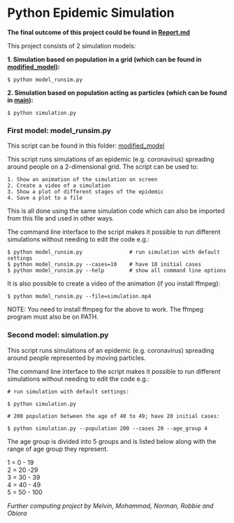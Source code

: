 
# Python Epidemic Simulation

**The final outcome of this project could be found in [Report.md](https://github.com/Norman-ts20365/Futher-Computer-Programming/blob/main/Report.md)**

This project consists of 2 simulation models:

**1. Simulation based on population in a grid (which can be found in [modified_model](https://github.com/Norman-ts20365/Futher-Computer-Programming/tree/main/modified_model)):**

    $ python model_runsim.py 

**2. Simulation based on population acting as particles (which can be found in [main](https://github.com/Norman-ts20365/Futher-Computer-Programming)):**

    $ python simulation.py

### First model: model_runsim.py
This script can be found in this folder: [modified_model](https://github.com/Norman-ts20365/Futher-Computer-Programming/tree/main/modified_model)

This script runs simulations of an epidemic (e.g. coronavirus) spreading
around people on a 2-dimensional grid. The script can be used to:

    1. Show an animation of the simulation on screen
    2. Create a video of a simulation
    3. Show a plot of different stages of the epidemic
    4. Save a plot to a file

This is all done using the same simulation code which can also be imported
from this file and used in other ways.

The command line interface to the script makes it possible to run different
simulations without needing to edit the code e.g.:

    $ python model_runsim.py               # run simulation with default settings
    $ python model_runsim.py --cases=10    # have 10 initial cases
    $ python model_runsim.py --help        # show all command line options

It is also possible to create a video of the animation (if you install
ffmpeg):

    $ python model_runsim.py --file=simulation.mp4

NOTE: You need to install ffmpeg for the above to work. The ffmpeg program
must also be on PATH.


### Second model: simulation.py

This script runs simulations of an epidemic (e.g. coronavirus) spreading
around people represented by moving particles.

The command line interface to the script makes it possible to run different
simulations without needing to edit the code e.g.:

    # run simulation with default settings:
    
    $ python simulation.py
    
    # 200 population between the age of 40 to 49; have 20 initial cases:
    
    $ python simulation.py --population 200 --cases 20 --age_group 4 
    

The age group is divided into 5 groups and is listed below along with the range of age group they represent.

1 = 0 - 19  
2 = 20 -29  
3 = 30 - 39  
4 = 40 - 49  
5 = 50 - 100  



*Further computing project by Melvin, Mohammad, Norman, Robbie and Obiora*
